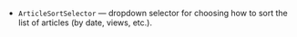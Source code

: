 * `ArticleSortSelector` — dropdown selector for choosing how to sort the list of articles (by date, views, etc.).
